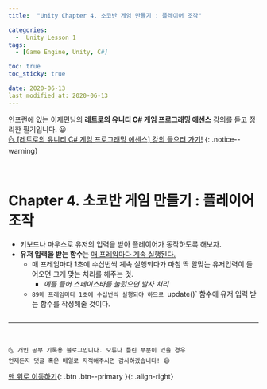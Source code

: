 ```yaml
---
title:  "Unity Chapter 4. 소코반 게임 만들기 : 플레이어 조작" 

categories:
  -  Unity Lesson 1 
tags:
  - [Game Engine, Unity, C#]

toc: true
toc_sticky: true

date: 2020-06-13
last_modified_at: 2020-06-13
---
```


인프런에 있는 이제민님의 **레트로의 유니티 C# 게임 프로그래밍 에센스** 강의를 듣고 정리한 필기입니다. 😀  
[🌜 [레트로의 유니티 C# 게임 프로그래밍 에센스] 강의 들으러 가기!](https://www.inflearn.com/course/%EC%9C%A0%EB%8B%88%ED%8B%B0-%EA%B2%8C%EC%9E%84-%ED%94%84%EB%A1%9C%EA%B7%B8%EB%9E%98%EB%B0%8D-%EC%97%90%EC%84%BC%EC%8A%A4)
{: .notice--warning}

<br>

# Chapter 4. 소코반 게임 만들기 : 플레이어 조작
- 키보드나 마우스로 유저의 입력을 받아 플레이어가 동작하도록 해보자.
- **유저 입력을 받는 함수**는 <u>매 프레임마다 계속 실행된다.</u>
  - 매 프레임마다 1초에 수십번씩 계속 실행되다가 마침 딱 알맞는 유저입력이 들어오면 그게 맞는 처리를 해주는 것. 
    - *예를 들어 스페이스바를 눌렀으면 발사 처리*
  - `89매 프레임마다 1초에 수십번씩 실행되야 하므로 `update()` 함수에 유저 입력 받는 함수를 작성해줄 것이다. 

```c#

```

***
<br>

    🌜 개인 공부 기록용 블로그입니다. 오류나 틀린 부분이 있을 경우 
    언제든지 댓글 혹은 메일로 지적해주시면 감사하겠습니다! 😄

[맨 위로 이동하기](#){: .btn .btn--primary }{: .align-right}